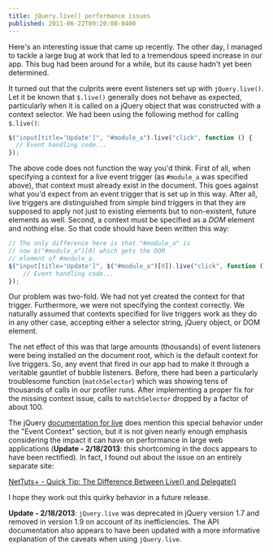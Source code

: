 ```yaml
---
title: jQuery.live() performance issues
published: 2011-06-22T09:20:00-0400
---
```


Here's an interesting issue that came up recently.  The other day, I managed to
tackle a large bug at work that led to a tremendous speed increase in our app.
This bug had been around for a while, but its cause hadn't yet been determined.

It turned out that the culprits were event listeners set up with
`jQuery.live()`.  Let it be known that `$.live()` generally does not behave as
expected, particularly when it is called on a jQuery object that was
constructed with a context selector.  We had been using the following method
for calling `$.live()`:

```javascript
$("input[title='Update']", "#module_a").live("click", function () {
  // Event handling code...
});
```

The above code does not function the way you'd think.  First of all, when
specifying a context for a live event trigger (as `#module_a` was specified
above), that context must already exist in the document.  This goes against
what you'd expect from an event trigger that is set up in this way.  After all,
live triggers are distinguished from simple bind triggers in that they are
supposed to apply not just to existing elements but to non-existent, future
elements as well.  Second, a context must be specified as a _DOM_ element and
nothing else.  So that code should have been written this way:

```javascript
// The only difference here is that "#module_a" is
// now $("#module_a")[0] which gets the DOM
// element of #module_a.
$("input[title='Update']", $("#module_a")[0]).live("click", function () {
    // Event handling code...
});
```

Our problem was two-fold.  We had not yet created the context for that trigger.
Furthermore, we were not specifying the context correctly.  We naturally
assumed that contexts specified for live triggers work as they do in any other
case, accepting either a selector string, jQuery object, or DOM element.

The net effect of this was that large amounts (thousands) of event listeners
were being installed on the document root, which is the default context for
live triggers.  So, any event that fired in our app had to make it through a
veritable gauntlet of bubble listeners.  Before, there had been a particularly
troublesome function (`matchSelector`) which was showing tens of thousands of
calls in our profiler runs.  After implementing a proper fix for the missing
context issue, calls to `matchSelector` dropped by a factor of about 100.

The jQuery [documentation for live](http://api.jquery.com/live/) does mention
this special behavior under the "Event Context" section, but it is not given
nearly enough emphasis considering the impact it can have on performance in
large web applications (**Update - 2/18/2013**: this shortcoming in the docs
appears to have been rectified).  In fact, I found out about the issue on an
entirely separate site: 

[NetTuts+ - Quick Tip: The Difference Between Live() and Delegate()](http://net.tutsplus.com/tutorials/javascript-ajax/quick-tip-the-difference-between-live-and-delegate/)

I hope they work out this quirky behavior in a future release.

**Update - 2/18/2013**: `jQuery.live` was deprecated in jQuery version 1.7 and
removed in version 1.9 on account of its inefficiencies.  The API documentation
also appears to have been updated with a more informative explanation of the
caveats when using `jQuery.live`.
